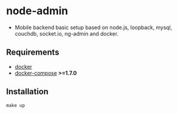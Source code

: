 # node-admin
- Mobile backend basic setup based on node.js, loopback, mysql, couchdb, socket.io, ng-admin and docker.

## Requirements
- [docker](https://www.docker.com/products/docker-toolbox)
- [docker-compose](https://docs.docker.com/compose/) **>=1.7.0**

## Installation
    make up